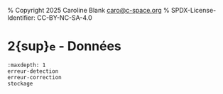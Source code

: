 % Copyright 2025 Caroline Blank <caro@c-space.org>
% SPDX-License-Identifier: CC-BY-NC-SA-4.0

# 2{sup}`e` - Données

```{toctree}
:maxdepth: 1
erreur-detection
erreur-correction
stockage
```
